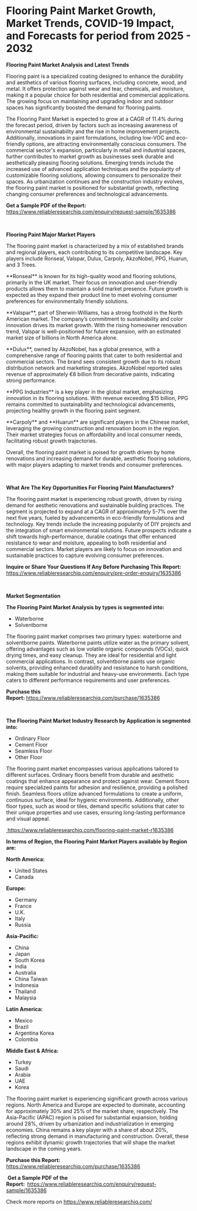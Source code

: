 <p><h1>Flooring Paint Market Growth, Market Trends, COVID-19 Impact, and Forecasts for period from 2025 - 2032</h1></p><p><strong>Flooring Paint Market Analysis and Latest Trends</strong></p>
<p><p>Flooring paint is a specialized coating designed to enhance the durability and aesthetics of various flooring surfaces, including concrete, wood, and metal. It offers protection against wear and tear, chemicals, and moisture, making it a popular choice for both residential and commercial applications. The growing focus on maintaining and upgrading indoor and outdoor spaces has significantly boosted the demand for flooring paints.</p><p>The Flooring Paint Market is expected to grow at a CAGR of 11.4% during the forecast period, driven by factors such as increasing awareness of environmental sustainability and the rise in home improvement projects. Additionally, innovations in paint formulations, including low-VOC and eco-friendly options, are attracting environmentally conscious consumers. The commercial sector's expansion, particularly in retail and industrial spaces, further contributes to market growth as businesses seek durable and aesthetically pleasing flooring solutions. Emerging trends include the increased use of advanced application techniques and the popularity of customizable flooring solutions, allowing consumers to personalize their spaces. As urbanization continues and the construction industry evolves, the flooring paint market is positioned for substantial growth, reflecting changing consumer preferences and technological advancements.</p></p>
<p><strong>Get a Sample PDF of the Report:&nbsp;</strong> <a href="https://www.reliableresearchiq.com/enquiry/request-sample/1635386?utm_campaign=3073&utm_medium=2&utm_source=Github&utm_content=ia&utm_term=31032025&utm_id=flooring-paint">https://www.reliableresearchiq.com/enquiry/request-sample/1635386</a></p>
<p>&nbsp;</p>
<p><strong>Flooring Paint Major Market Players</strong></p>
<p><p>The flooring paint market is characterized by a mix of established brands and regional players, each contributing to its competitive landscape. Key players include Ronseal, Valspar, Dulux, Carpoly, AkzoNobel, PPG, Huarun, and 3 Trees.</p><p>**Ronseal** is known for its high-quality wood and flooring solutions, primarily in the UK market. Their focus on innovation and user-friendly products allows them to maintain a solid market presence. Future growth is expected as they expand their product line to meet evolving consumer preferences for environmentally friendly solutions.</p><p>**Valspar**, part of Sherwin-Williams, has a strong foothold in the North American market. The company’s commitment to sustainability and color innovation drives its market growth. With the rising homeowner renovation trend, Valspar is well-positioned for future expansion, with an estimated market size of billions in North America alone.</p><p>**Dulux**, owned by AkzoNobel, has a global presence, with a comprehensive range of flooring paints that cater to both residential and commercial sectors. The brand sees consistent growth due to its robust distribution network and marketing strategies. AkzoNobel reported sales revenue of approximately €8 billion from decorative paints, indicating strong performance.</p><p>**PPG Industries** is a key player in the global market, emphasizing innovation in its flooring solutions. With revenue exceeding $15 billion, PPG remains committed to sustainability and technological advancements, projecting healthy growth in the flooring paint segment.</p><p>**Carpoly** and **Huarun** are significant players in the Chinese market, leveraging the growing construction and renovation boom in the region. Their market strategies focus on affordability and local consumer needs, facilitating robust growth trajectories.</p><p>Overall, the flooring paint market is poised for growth driven by home renovations and increasing demand for durable, aesthetic flooring solutions, with major players adapting to market trends and consumer preferences.</p></p>
<p>&nbsp;</p>
<p><strong>What Are The Key Opportunities For Flooring Paint Manufacturers?</strong></p>
<p><p>The flooring paint market is experiencing robust growth, driven by rising demand for aesthetic renovations and sustainable building practices. The segment is projected to expand at a CAGR of approximately 5-7% over the next five years, fueled by advancements in eco-friendly formulations and technology. Key trends include the increasing popularity of DIY projects and the integration of smart environmental solutions. Future prospects indicate a shift towards high-performance, durable coatings that offer enhanced resistance to wear and moisture, appealing to both residential and commercial sectors. Market players are likely to focus on innovation and sustainable practices to capture evolving consumer preferences.</p></p>
<p><strong>Inquire or Share Your Questions If Any Before Purchasing This Report:</strong> <a href="https://www.reliableresearchiq.com/enquiry/pre-order-enquiry/1635386?utm_campaign=3073&utm_medium=2&utm_source=Github&utm_content=ia&utm_term=31032025&utm_id=flooring-paint">https://www.reliableresearchiq.com/enquiry/pre-order-enquiry/1635386</a></p>
<p>&nbsp;</p>
<p><strong>Market Segmentation</strong></p>
<p><strong>The Flooring Paint Market Analysis by types is segmented into:</strong></p>
<p><ul><li>Waterborne</li><li>Solventborne</li></ul></p>
<p><p>The flooring paint market comprises two primary types: waterborne and solventborne paints. Waterborne paints utilize water as the primary solvent, offering advantages such as low volatile organic compounds (VOCs), quick drying times, and easy cleanup. They are ideal for residential and light commercial applications. In contrast, solventborne paints use organic solvents, providing enhanced durability and resistance to harsh conditions, making them suitable for industrial and heavy-use environments. Each type caters to different performance requirements and user preferences.</p></p>
<p><strong>Purchase this Report:&nbsp;</strong><a href="https://www.reliableresearchiq.com/purchase/1635386?utm_campaign=3073&utm_medium=2&utm_source=Github&utm_content=ia&utm_term=31032025&utm_id=flooring-paint">https://www.reliableresearchiq.com/purchase/1635386</a></p>
<p>&nbsp;</p>
<p><strong>The Flooring Paint Market Industry Research by Application is segmented into:</strong></p>
<p><ul><li>Ordinary Floor</li><li>Cement Floor</li><li>Seamless Floor</li><li>Other Floor</li></ul></p>
<p><p>The flooring paint market encompasses various applications tailored to different surfaces. Ordinary floors benefit from durable and aesthetic coatings that enhance appearance and protect against wear. Cement floors require specialized paints for adhesion and resilience, providing a polished finish. Seamless floors utilize advanced formulations to create a uniform, continuous surface, ideal for hygienic environments. Additionally, other floor types, such as wood or tiles, demand specific solutions that cater to their unique properties and use cases, ensuring long-lasting performance and visual appeal.</p></p>
<p><a href="https://www.reliableresearchiq.com/flooring-paint-market-r1635386?utm_campaign=3073&utm_medium=2&utm_source=Github&utm_content=ia&utm_term=31032025&utm_id=flooring-paint">&nbsp;https://www.reliableresearchiq.com/flooring-paint-market-r1635386</a></p>
<p><strong>In terms of Region, the Flooring Paint Market Players available by Region are:</strong></p>
<p>
    <p> <strong> North America: </strong>
        <ul>
            <li>United States</li>
            <li>Canada</li>
        </ul>
        </p> 
    <p> <strong> Europe: </strong>
        <ul>
            <li>Germany</li>
            <li>France</li>
            <li>U.K.</li>
            <li>Italy</li>
            <li>Russia</li>
        </ul>
        </p> 
    <p> <strong> Asia-Pacific: </strong>
        <ul>
            <li>China</li>
            <li>Japan</li>
            <li>South Korea</li>
            <li>India</li>
            <li>Australia</li>
            <li>China Taiwan</li>
            <li>Indonesia</li>
            <li>Thailand</li>
            <li>Malaysia</li>
        </ul>
        </p> 
    <p> <strong> Latin America: </strong>
        <ul>
            <li>Mexico</li>
            <li>Brazil</li>
            <li>Argentina Korea</li>
            <li>Colombia</li>
        </ul>
        </p> 
    <p> <strong> Middle East & Africa: </strong>
        <ul>
            <li>Turkey</li>
            <li>Saudi</li>
            <li>Arabia</li>
            <li>UAE</li>
            <li>Korea</li>
        </ul>
    </p>
    </p>
<p><p>The flooring paint market is experiencing significant growth across various regions. North America and Europe are expected to dominate, accounting for approximately 30% and 25% of the market share, respectively. The Asia-Pacific (APAC) region is poised for substantial expansion, holding around 28%, driven by urbanization and industrialization in emerging economies. China remains a key player with a share of about 20%, reflecting strong demand in manufacturing and construction. Overall, these regions exhibit dynamic growth trajectories that will shape the market landscape in the coming years.</p></p>
<p><strong>Purchase this Report: </strong><a href="https://www.reliableresearchiq.com/purchase/1635386?utm_campaign=3073&utm_medium=2&utm_source=Github&utm_content=ia&utm_term=31032025&utm_id=flooring-paint">https://www.reliableresearchiq.com/purchase/1635386</a></p>
<p>&nbsp;<strong>Get a Sample PDF of the Report:&nbsp;&nbsp;</strong><a href="https://www.reliableresearchiq.com/enquiry/request-sample/1635386?utm_campaign=3073&utm_medium=2&utm_source=Github&utm_content=ia&utm_term=31032025&utm_id=flooring-paint">https://www.reliableresearchiq.com/enquiry/request-sample/1635386</a></p>
<p><strong></strong></p>
<p>Check more reports on <a href="https://www.reliableresearchiq.com/?utm_campaign=3073&utm_medium=2&utm_source=Github&utm_content=ia&utm_term=31032025&utm_id=flooring-paint">https://www.reliableresearchiq.com/</a></p>
